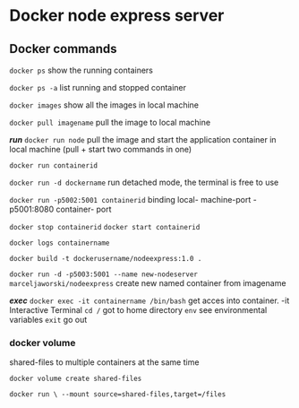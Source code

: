 # Docker node express server
## Docker commands

`docker ps` show the running containers

`docker ps -a` list running and stopped container

`docker images` show all the images in local machine 

`docker pull imagename` pull the image to local machine
 
***run*** 
`docker run node` pull the image and start the application container in local machine (pull + start two commands in one)

`docker run containerid`

`docker run -d dockername` run detached mode, the terminal is free to use

`docker run -p5002:5001 containerid` binding local- machine-port -p5001:8080 container- port

`docker stop containerid`
`docker start containerid`

`docker logs containername`

`docker build -t dockerusername/nodeexpress:1.0 .`

`docker run -d -p5003:5001 --name new-nodeserver marceljaworski/nodeexpress` create new named container from imagename

***exec***
`docker exec -it containername /bin/bash` get acces into container. -it Interactive Terminal
`cd /` got to home directory
`env` see environmental variables
`exit` go out
### docker volume  
shared-files to multiple containers at the same time

`docker volume create shared-files`

`docker run \ --mount source=shared-files,target=/files`
